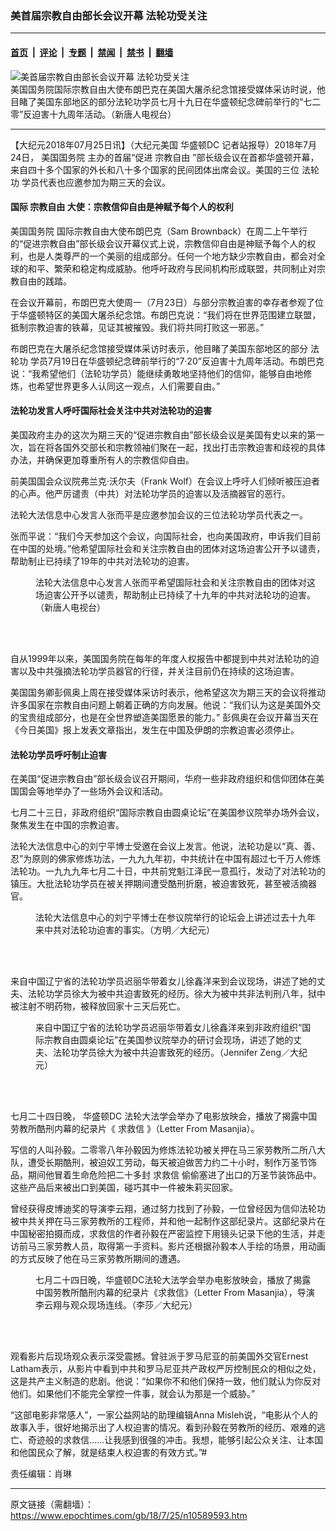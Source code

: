 ### 美首届宗教自由部长会议开幕 法轮功受关注

---

#### [首页](../../../..?n10589593) &nbsp;|&nbsp; [评论](../../../../../epoch-comment?n10589593) &nbsp;|&nbsp; [专题](../../../../../epoch-special?n10589593) &nbsp;|&nbsp; [禁闻](../../../../../epoch-news?n10589593) &nbsp;|&nbsp; [禁书](../../../../../books?n10589593) &nbsp;|&nbsp; [翻墙](https://github.com/gfw-breaker/nogfw/blob/master/README.md?n10589593)


<div><img alt="美首届宗教自由部长会议开幕 法轮功受关注" class="attachment-djy_600_400 size-djy_600_400 wp-post-image" src="https://i.epochtimes.com/assets/uploads/2018/07/1544a17bd147388b_ttl7daytHw_Meeting-Brownbeck-01-600x400.jpg"/>
<div class="caption">
 美国国务院国际宗教自由大使布朗巴克在美国大屠杀纪念馆接受媒体采访时说，他目睹了美国东部地区的部分法轮功学员七月十九日在华盛顿纪念碑前举行的“七二零”反迫害十九周年活动。（新唐人电视台）
</div></div><hr/><div class="post_content" id="artbody" itemprop="articleBody">
 <!-- article content begin -->
 <p>
  【大纪元2018年07月25日讯】（大纪元美国
  <ok href="https://www.epochtimes.com/gb/tag/%E5%8D%8E%E7%9B%9B%E9%A1%BFdc.html">
   华盛顿DC
  </ok>
  记者站报导）2018年7月24日，
  <ok href="https://www.epochtimes.com/gb/tag/%E7%BE%8E%E5%9B%BD%E5%9B%BD%E5%8A%A1%E9%99%A2.html">
   美国国务院
  </ok>
  主办的首届“促进
  <ok href="https://www.epochtimes.com/gb/tag/%E5%AE%97%E6%95%99%E8%87%AA%E7%94%B1.html">
   宗教自由
  </ok>
  ”部长级会议在首都华盛顿开幕，来自四十多个国家的外长和八十多个国家的民间团体出席会议。美国的三位
  <ok href="https://www.epochtimes.com/gb/tag/%E6%B3%95%E8%BD%AE%E5%8A%9F.html">
   法轮功
  </ok>
  学员代表也应邀参加为期三天的会议。
 </p>
 <h4>
  国际
  <ok href="https://www.epochtimes.com/gb/tag/%E5%AE%97%E6%95%99%E8%87%AA%E7%94%B1.html">
   宗教自由
  </ok>
  大使：宗教信仰自由是神赋予每个人的权利
 </h4>
 <p>
  <ok href="https://www.epochtimes.com/gb/tag/%E7%BE%8E%E5%9B%BD%E5%9B%BD%E5%8A%A1%E9%99%A2.html">
   美国国务院
  </ok>
  国际宗教自由大使布朗巴克（Sam Brownback）在周二上午举行的“促进宗教自由”部长级会议开幕仪式上说，宗教信仰自由是神赋予每个人的权利，也是人类尊严的一个美丽的组成部分。任何一个地方缺少宗教自由，都会对全球的和平、繁荣和稳定构成威胁。他呼吁政府与民间机构形成联盟，共同制止对宗教自由的践踏。
 </p>
 <p>
  在会议开幕前，布朗巴克大使周一（7月23日）与部分宗教迫害的幸存者参观了位于华盛顿特区的美国大屠杀纪念馆。布朗巴克说：“我们将在世界范围建立联盟，抵制宗教迫害的铁幕，见证其被摧毁。我们将共同打败这一邪恶。”
 </p>
 <p>
  布朗巴克在大屠杀纪念馆接受媒体采访时表示，他目睹了美国东部地区的部分
  <ok href="https://www.epochtimes.com/gb/tag/%E6%B3%95%E8%BD%AE%E5%8A%9F.html">
   法轮功
  </ok>
  学员7月19日在华盛顿纪念碑前举行的“7‧20”反迫害十九周年活动。布朗巴克说：“我希望他们（法轮功学员）能继续勇敢地坚持他们的信仰，能够自由地修炼，也希望世界更多人认同这一观点，人们需要自由。”
 </p>
 <h4>
  法轮功发言人呼吁国际社会关注中共对法轮功的迫害
 </h4>
 <p>
  美国政府主办的这次为期三天的“促进宗教自由”部长级会议是美国有史以来的第一次，旨在将各国外交部长和宗教领袖们聚在一起，找出打击宗教迫害和歧视的具体办法，并确保更加尊重所有人的宗教信仰自由。
 </p>
 <p>
  前美国国会众议院弗兰克‧沃尔夫（Frank Wolf）在会议上呼吁人们倾听被压迫者的心声。他严厉谴责（中共）对法轮功学员的迫害以及活摘器官的恶行。
 </p>
 <p>
  法轮大法信息中心发言人张而平是应邀参加会议的三位法轮功学员代表之一。
 </p>
 <p>
  张而平说：“我们今天参加这个会议，向国际社会，也向美国政府，申诉我们目前在中国的处境。”他希望国际社会和关注宗教自由的团体对这场迫害公开予以谴责，帮助制止已持续了19年的中共对法轮功的迫害。
 </p>
 <figure aria-describedby="caption-attachment-10589624" class="wp-caption aligncenter" id="attachment_10589624" style="width: 450px">
  <ok href="https://i.epochtimes.com/assets/uploads/2018/07/1544a17f11398dab_ttl7daysIx_meeting-zhangerping.png" target="_blank">
   <img alt="" class="wp-image-10589624 size-medium" src="https://i.epochtimes.com/assets/uploads/2018/07/1544a17f11398dab_ttl7daysIx_meeting-zhangerping-450x270.png"/>
  </ok>
  <br/><figcaption class="wp-caption-text" id="caption-attachment-10589624">
   法轮大法信息中心发言人张而平希望国际社会和关注宗教自由的团体对这场迫害公开予以谴责，帮助制止已持续了十九年的中共对法轮功的迫害。（新唐人电视台）
  </figcaption><br/>
 </figure><br/>
 <p>
  自从1999年以来，美国国务院在每年的年度人权报告中都提到中共对法轮功的迫害以及中共强摘法轮功学员器官的行径，并关注目前仍在持续的这场迫害。
 </p>
 <p>
  美国国务卿彭佩奥上周在接受媒体采访时表示，他希望这次为期三天的会议将推动许多国家在宗教自由问题上朝着正确的方向发展。他说：“我们认为这是美国外交的宝贵组成部分，也是在全世界塑造美国愿景的能力。” 彭佩奥在会议开幕当天在《今日美国》报上发表文章指出，发生在中国及伊朗的宗教迫害必须停止。
 </p>
 <h4>
  法轮功学员呼吁制止迫害
 </h4>
 <p>
  在美国“促进宗教自由”部长级会议召开期间，华府一些非政府组织和信仰团体在美国国会等地举办了一些场外会议和活动。
 </p>
 <p>
  七月二十三日，非政府组织“国际宗教自由圆桌论坛”在美国参议院举办场外会议，聚焦发生在中国的宗教迫害。
 </p>
 <p>
  法轮大法信息中心的刘宁平博士受邀在会议上发言。他说，法轮功是以“真、善、忍”为原则的佛家修炼功法，一九九九年初，中共统计在中国有超过七千万人修炼法轮功。一九九九年七月二十日，中共前党魁江泽民一意孤行，发动了对法轮功的镇压。大批法轮功学员在被关押期间遭受酷刑折磨，被迫害致死，甚至被活摘器官。
 </p>
 <figure aria-describedby="caption-attachment-10589636" class="wp-caption aligncenter" id="attachment_10589636" style="width: 450px">
  <ok href="https://i.epochtimes.com/assets/uploads/2018/07/1544a19d647318e3_ttl7day3YZ_meeting-05.jpg" target="_blank">
   <img alt="" class="wp-image-10589636 size-medium" src="https://i.epochtimes.com/assets/uploads/2018/07/1544a19d647318e3_ttl7day3YZ_meeting-05-450x271.jpg"/>
  </ok>
  <br/><figcaption class="wp-caption-text" id="caption-attachment-10589636">
   法轮大法信息中心的刘宁平博士在参议院举行的论坛会上讲述过去十九年来中共对法轮功迫害的事实。（方明／大纪元）
  </figcaption><br/>
 </figure><br/>
 <p>
  来自中国辽宁省的法轮功学员迟丽华带着女儿徐鑫洋来到会议现场，讲述了她的丈夫、法轮功学员徐大为被中共迫害致死的经历。徐大为被中共非法判刑八年，狱中被注射不明药物，被释放回家十三天后死亡。
 </p>
 <figure aria-describedby="caption-attachment-10589648" class="wp-caption aligncenter" id="attachment_10589648" style="width: 450px">
  <ok href="https://i.epochtimes.com/assets/uploads/2018/07/1544a182435033c3_ttl7dayEdw_meeting-Chi_Lihua-02.jpg" target="_blank">
   <img alt="" class="wp-image-10589648 size-medium" src="https://i.epochtimes.com/assets/uploads/2018/07/1544a182435033c3_ttl7dayEdw_meeting-Chi_Lihua-02-450x338.jpg"/>
  </ok>
  <br/><figcaption class="wp-caption-text" id="caption-attachment-10589648">
   来自中国辽宁省的法轮功学员迟丽华带着女儿徐鑫洋来到非政府组织“国际宗教自由圆桌论坛”在美国参议院举办的研讨会现场，讲述了她的丈夫、法轮功学员徐大为被中共迫害致死的经历。（Jennifer Zeng／大纪元）
  </figcaption><br/>
 </figure><br/>
 <p>
  七月二十四日晚，
  <ok href="https://www.epochtimes.com/gb/tag/%E5%8D%8E%E7%9B%9B%E9%A1%BFdc.html">
   华盛顿DC
  </ok>
  法轮大法学会举办了电影放映会，播放了揭露中国劳教所酷刑内幕的纪录片《
  <ok href="https://www.epochtimes.com/gb/tag/%E6%B1%82%E6%95%91%E4%BF%A1.html">
   求救信
  </ok>
  》（Letter From Masanjia）。
 </p>
 <p>
  写信的人叫孙毅。二零零八年孙毅因为修炼法轮功被关押在马三家劳教所二所八大队，遭受长期酷刑，被迫奴工劳动，每天被迫做苦力约二十小时，制作万圣节饰品，期间他冒着生命危险把二十多封
  <ok href="https://www.epochtimes.com/gb/tag/%E6%B1%82%E6%95%91%E4%BF%A1.html">
   求救信
  </ok>
  偷偷塞进了出口的万圣节装饰品中。这些产品后来被出口到美国，碰巧其中一件被朱莉买回家。
 </p>
 <p>
  曾经获得皮博迪奖的导演李云翔，通过努力找到了孙毅，一位曾经因为信仰法轮功被中共关押在马三家劳教所的工程师，并和他一起制作这部纪录片。这部纪录片在中国秘密拍摄而成，求救信的作者孙毅在严密监控下用镜头记录下他的生活，并走访前马三家劳教人员，取得第一手资料。影片还根据孙毅本人手绘的场景，用动画的方式反映了他在马三家劳教所期间的遭遇。
 </p>
 <figure aria-describedby="caption-attachment-10589689" class="wp-caption aligncenter" id="attachment_10589689" style="width: 450px">
  <ok href="https://i.epochtimes.com/assets/uploads/2018/07/AM3A8979.jpg" target="_blank">
   <img alt="" class="wp-image-10589689 size-medium" src="https://i.epochtimes.com/assets/uploads/2018/07/AM3A8979-450x296.jpg"/>
  </ok>
  <br/><figcaption class="wp-caption-text" id="caption-attachment-10589689">
   七月二十四日晚，华盛顿DC法轮大法学会举办电影放映会，播放了揭露中国劳教所酷刑内幕的纪录片《求救信》（Letter From Masanjia），导演李云翔与观众现场连线。（李莎／大纪元）
  </figcaption><br/>
 </figure><br/>
 <p>
  观看影片后现场观众表示深受震撼。曾驻派于罗马尼亚的前美国外交官Ernest Latham表示，从影片中看到中共和罗马尼亚共产政权严厉控制民众的相似之处，这是共产主义制造的悲剧。他说：“如果你不和他们保持一致，他们就认为你反对他们。如果他们不能完全掌控一件事，就会认为那是一个威胁。”
 </p>
 <p>
  “这部电影非常感人”，一家公益网站的助理编辑Anna Misleh说，“电影从个人的故事入手，很好地揭示出了人权迫害的情况。看到孙毅在劳教所的经历、艰难的逃亡、奇迹般的求救信……让我感到很强的冲击。我想，能够引起公众关注、让本国和他国民众了解，就是结束人权迫害的有效方式。”#
 </p>
 <p>
  责任编辑：肖琳
 </p>
 <!-- article content end -->
 <div id="below_article_ad">
 </div>
</div>


---

原文链接（需翻墙）：https://www.epochtimes.com/gb/18/7/25/n10589593.htm